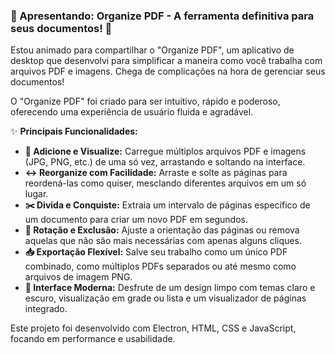 ### 🚀 Apresentando: Organize PDF - A ferramenta definitiva para seus documentos! 🚀

Estou animado para compartilhar o "Organize PDF", um aplicativo de desktop que desenvolvi para simplificar a maneira como você trabalha com arquivos PDF e imagens. Chega de complicações na hora de gerenciar seus documentos!

O "Organize PDF" foi criado para ser intuitivo, rápido e poderoso, oferecendo uma experiência de usuário fluida e agradável.

✨ **Principais Funcionalidades:**

*   **📂 Adicione e Visualize:** Carregue múltiplos arquivos PDF e imagens (JPG, PNG, etc.) de uma só vez, arrastando e soltando na interface.
*   **↔️ Reorganize com Facilidade:** Arraste e solte as páginas para reordená-las como quiser, mesclando diferentes arquivos em um só lugar.
*   **✂️ Divida e Conquiste:** Extraia um intervalo de páginas específico de um documento para criar um novo PDF em segundos.
*   **🔄 Rotação e Exclusão:** Ajuste a orientação das páginas ou remova aquelas que não são mais necessárias com apenas alguns cliques.
*   **📥 Exportação Flexível:** Salve seu trabalho como um único PDF combinado, como múltiplos PDFs separados ou até mesmo como arquivos de imagem PNG.
*   **🎨 Interface Moderna:** Desfrute de um design limpo com temas claro e escuro, visualização em grade ou lista e um visualizador de páginas integrado.

Este projeto foi desenvolvido com Electron, HTML, CSS e JavaScript, focando em performance e usabilidade.
